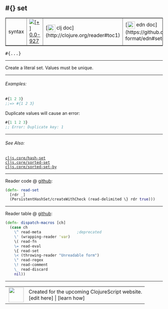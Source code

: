 ## #{} set



 <table border="1">
<tr>
<td>syntax</td>
<td><a href="https://github.com/cljsinfo/cljs-api-docs/tree/0.0-927"><img valign="middle" alt="[+] 0.0-927" title="Added in 0.0-927" src="https://img.shields.io/badge/+-0.0--927-lightgrey.svg"></a> </td>
<td>
[<img height="24px" valign="middle" src="http://i.imgur.com/1GjPKvB.png"> clj doc](http://clojure.org/reader#toc1)
</td>
<td>
[<img height="24px" valign="middle" src="http://i.imgur.com/I8uNXHv.png"> edn doc](https://github.com/edn-format/edn#sets)
</td>
</tr>
</table>

<samp>#{...}</samp><br>

---


Create a literal set.  Values must be unique.



---

###### Examples:

```clj
#{1 2 3}
;;=> #{1 2 3}
```

Duplicate values will cause an error:

```clj
#{1 1 2 3}
;; Error: Duplicate key: 1
```



---

###### See Also:

[`cljs.core/hash-set`](../cljs.core/hash-set.md)<br>
[`cljs.core/sorted-set`](../cljs.core/sorted-set.md)<br>
[`cljs.core/sorted-set-by`](../cljs.core/sorted-set-by.md)<br>

---





Reader code @ [github](https://github.com/clojure/tools.reader/blob/tools.reader-0.7.10/src/main/clojure/clojure/tools/reader.clj#L325-L327):

```clj
(defn- read-set
  [rdr _]
  (PersistentHashSet/createWithCheck (read-delimited \} rdr true)))
```

<!--
Repo - tag - source tree - lines:

 <pre>
tools.reader @ tools.reader-0.7.10
└── src
    └── main
        └── clojure
            └── clojure
                └── tools
                    └── <ins>[reader.clj:325-327](https://github.com/clojure/tools.reader/blob/tools.reader-0.7.10/src/main/clojure/clojure/tools/reader.clj#L325-L327)</ins>
</pre>
-->

---
Reader table @ [github](https://github.com/clojure/tools.reader/blob/tools.reader-0.7.10/src/main/clojure/clojure/tools/reader.clj#L580-L591):

```clj
(defn- dispatch-macros [ch]
  (case ch
    \^ read-meta                ;deprecated
    \' (wrapping-reader 'var)
    \( read-fn
    \= read-eval
    \{ read-set
    \< (throwing-reader "Unreadable form")
    \" read-regex
    \! read-comment
    \_ read-discard
    nil))
```

<!--
Repo - tag - source tree - lines:

 <pre>
tools.reader @ tools.reader-0.7.10
└── src
    └── main
        └── clojure
            └── clojure
                └── tools
                    └── <ins>[reader.clj:580-591](https://github.com/clojure/tools.reader/blob/tools.reader-0.7.10/src/main/clojure/clojure/tools/reader.clj#L580-L591)</ins>
</pre>
-->

---



 <table>
<tr><td>
<img valign="middle" align="right" width="48px" src="http://i.imgur.com/Hi20huC.png">
</td><td>
Created for the upcoming ClojureScript website.<br>
[edit here] | [learn how]
</td></tr></table>

[edit here]:https://github.com/cljsinfo/cljs-api-docs/blob/master/cljsdoc/syntax/set.cljsdoc
[learn how]:https://github.com/cljsinfo/cljs-api-docs/wiki/cljsdoc-files

<!--

This information was too distracting to show to readers, but I'll leave it
commented here since it is helpful to:

- pretty-print the data used to generate this document
- and show how to retrieve that data



The API data for this symbol:

```clj
{:description "Create a literal set.  Values must be unique.",
 :ns "syntax",
 :name "set",
 :history [["+" "0.0-927"]],
 :type "syntax",
 :related ["cljs.core/hash-set"
           "cljs.core/sorted-set"
           "cljs.core/sorted-set-by"],
 :full-name-encode "syntax/set",
 :extra-sources ({:code "(defn- read-set\n  [rdr _]\n  (PersistentHashSet/createWithCheck (read-delimited \\} rdr true)))",
                  :title "Reader code",
                  :repo "tools.reader",
                  :tag "tools.reader-0.7.10",
                  :filename "src/main/clojure/clojure/tools/reader.clj",
                  :lines [325 327]}
                 {:code "(defn- dispatch-macros [ch]\n  (case ch\n    \\^ read-meta                ;deprecated\n    \\' (wrapping-reader 'var)\n    \\( read-fn\n    \\= read-eval\n    \\{ read-set\n    \\< (throwing-reader \"Unreadable form\")\n    \\\" read-regex\n    \\! read-comment\n    \\_ read-discard\n    nil))",
                  :title "Reader table",
                  :repo "tools.reader",
                  :tag "tools.reader-0.7.10",
                  :filename "src/main/clojure/clojure/tools/reader.clj",
                  :lines [580 591]}),
 :usage ["#{...}"],
 :examples [{:id "f11ab6",
             :content "```clj\n#{1 2 3}\n;;=> #{1 2 3}\n```\n\nDuplicate values will cause an error:\n\n```clj\n#{1 1 2 3}\n;; Error: Duplicate key: 1\n```"}],
 :edn-doc "https://github.com/edn-format/edn#sets",
 :full-name "syntax/set",
 :display "#{} set",
 :clj-doc "http://clojure.org/reader#toc1"}

```

Retrieve the API data for this symbol:

```clj
;; from Clojure REPL
(require '[clojure.edn :as edn])
(-> (slurp "https://raw.githubusercontent.com/cljsinfo/cljs-api-docs/catalog/cljs-api.edn")
    (edn/read-string)
    (get-in [:symbols "syntax/set"]))
```

-->
